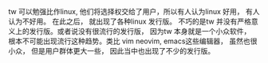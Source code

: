 tw 可以勉强比作linux, 他们将选择权交给了用户，所以有人认为linux 好用， 有人认为不好用。 在此之后， 就出现了各种linux 发行版。 不巧的是tw 并没有严格意义上的发行版。或者说没有很流行的发行版， 因为tw 本身就是一个小众软件， 根本不可能出现流行这种趋势。类比 vim neovim, emacs这些编辑器， 虽然也很小众， 但是用户群体更大一些， 因此当中也出现了不少的发行版。